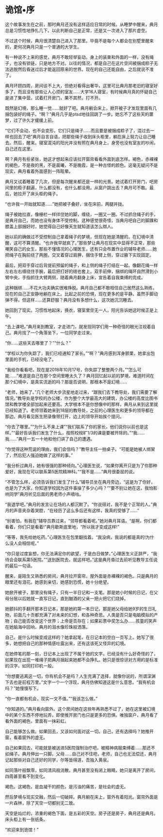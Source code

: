# 诡馆•序

这个故事发生在之前，那时典月还没有这样适应日常的时候。从睡梦中醒来，典月总是习惯性地挣扎几下。以此判断自己是正常，还是又一次进入了那片虚空。

不过这个时候，典月很清楚自己进入了那里。毕竟不是每个人都会在别墅里醒来的，更何况典月只是一个普通的大学生。

有一种说不上来的感觉，典月不敢轻举妄动。身上的装束和外面的一样，没有绳子，也没有锁链，只是地方不对。以往的情况，都是自己在这片空间被捆成粽子无法逃脱然后昏迷过后才能返回原来的世界。现在的自己还能自由，之后就说不准了。

典月环顾四周，房间谈不上大，但绝对看得出奢华，这里可比典月那老旧的寝室好多了，而且没有那些让人心烦的室友……大学16人寝室，有时候典月真的怀疑自己是进了集中营。试着打开房门，果不其然，打不开。

既然是幻境，那么睡一觉……就好了吧。典月躺会床上，掀开被子才发现里面有几捆包装好的绳子。“啊？”典月几乎是ptsd地往回跳了一步。她忘不了这些天的噩梦，过了许久才缓缓上前。

“它们不会动，也不会变形，它们只是绳子……而且要是被捆成粽子了，混过去一样也回去了吧”典月自言自语，把那些绳子收到床头柜里，躺在床上努力让自己睡去。然后，醒来。寝室混沌的阳光并没有照在典月身上，身旁也没有室友的吵闹，自己还在这里。

啊？典月有些紧张，她这才想起来应该拉开窗帘看看外面到底怎样。褐色，赤裸裸的褐色，不是夜的黑，不是晨曦，不是晚霞，是一种古怪的颜色。这毫无疑问不是现实，典月看着外面感到一阵眩晕。

典月又试着睡着了几次，但是每次醒来都还是一样的光景。她试着打开房门，吧房间里的柜子翻遍，什么都没有，也什么都没用。从窗户跳出去？典月可不敢。最后，她拉开了床头柜的绳子。

“也许我一开始就知道……”她把被子叠好，坐在床前，两腿并拢。

绳子被她拉直，像栅栏一样绊住她的脚，缠绕，一圈又一圈。不过抓住绳子的手，是典月自己，而她也没有身体不受控制。这种感觉很奇怪，当典月吧自己的脚踝和膝盖上部捆好时，她觉得自己好像天生就知道该怎么绑人。

她以前的确做过不受控制自己拿着绳子的梦境，但现在她是清醒的。在幻境中清醒，这可不算清醒。“也许我早就疯了。”那些梦让典月在现实中显得不正常，那些嘲笑自己的女生，那些不懂情况的心理医生，还有只会布置作业的辅导老师……她把绳子在胸前绕了两圈，交叉着穿过肩胛，捆住手臂上侧，穿过腋下实现固定。

最后，把双手穿过后背提前预留的绳子，和上侧的绳子打结在一起。像翻花绳一样左右左右缠绕住手腕，最后把打好的结也套上。双手前伸，捆绑的绳环自然滑到小臂中央，手指抓住大臂两侧，随着典月翻身上床，宣告着自我束缚的完成。

这种捆绑……不花大功夫确实很难挣脱。典月自己都不敢相信自己居然这么熟练，现在的自己正安静地躺在床上。比起之前的恐惧，现在更多的是平静。虽然手脚动弹不得，但这样……还算舒服？典月没有多想什么，这次她沉沉睡去。

她回到了现实。习惯性地起床，换衣，寝室里空无一人，阳光告诉她这时候正是上午。

“去上课吧。”典月来到教室，才走进门，就发现同学们用一种奇怪的眼光注视着自己。典月找了一个角落坐下，一位同学走过来。

“你……这些天去哪里了？”“什么？”

“学校以为你失踪了，我们已经通知了家长。”“啊？”典月感到浑身颤栗，她拿出包里面的手机，已经没电了。

“我给你看看吧，现在是2018年10月17号，你失踪了整整两个月。”“怎么可能……”难道是自己在那个空间里睡太久了？典月回忆起以前的梦境，难道时间在那个幻境中，是真实流逝的吗？那是否说明，那根本不是幻境……

“老师，她来了。”几个老师大步流星地走过来，“跟我们去下教导处，我们需要了解情况。”教导处是学校的办公楼，作为整个大学最高大的建筑，办公楼的高度比图书馆和教学楼全部加起来还要高。大学根本不是你想像中的那样，典月从来到这里就已经知道了。老师领着她来到18层的教导处，之前的心理医生和更多的领导都在那边。典月看见医生把录像带打开，边上的领导开始挨个提问。

“你去了哪里。”“为什么不来上课”“我们联系了你的家长，他们说你以前也是这样。”“最好告诉我们发生了什么，按照校规旷1/3的课是要被开除的。”“我……我……”典月一五一十地和他们讲了自己的遭遇。

“你觉得这种荒诞的理由，我们会信吗？”教导主任一拍桌子。“可能是她被人绑架了，然后犯人强迫她做了这样的事。”

“我分析过典月，她有很强的那种倾向。”心理医生说，“如果你离开只是为了你那种爱好，我现在可以联系第5医院精神科。”“我不是……”典月很委屈的说。

“不管怎么样，必须告诉我们发生了什么”辅导员坐在典月旁边，“这是为了你好，也是为了大家，你知道学校因为这件事操了多少心吗？”“要不别让她在这，我怕影响同学”典月听见后面的男老师小声嘀咕。

“我退学吧。”典月的发言让在场的人都沉默了。“你说得对，我不是个正常的人。”典月的声音夹杂着哭腔，“在经历了这么多后还有这样，我真的受够了……”

“别害怕，有我在”辅导员靠过来，“领导都看着呢。”她对典月耳语。“是啊，你们都看着，你们只是看着!”典月歇斯底里地，“所以我才变成这样!”

“等等，我先给她吃药。”心理医生在包里翻找着。“我没病，我说的都是真的!为什么没人会相信呢。”

“你只是过度妄想，你无法满足你的欲望，于是白日做梦。”心理医生义正辞严，“我待会会联系第5医院。”“送到医院去，就这样吧。”这是典月昏过去前听见教导主任说的最后一句话。

醒来，是陌生又熟悉的房间，典月拉开窗帘，屋外面是赤裸裸的褐色。只是典月的眼里还有泪花。她感到亲切，她感到恐慌，她十分绝望。

她掀开被子，那里没有绳子，只有一半日记和一支笔。那是她小时候的日记，在父母分居以后她就一直写日记，直到酗酒的父亲一把火把它们烧掉。

她颤抖的手翻开那本日记本，那是她的第一本日记，那是她父母给她9岁的生日礼物，前面几十页都充满了对未来的幻想，和各种奇思。人类是否只是电脑模拟的产物；自己能否改变这个世界；上帝是否存在；如果彩票中奖怎么办……孩童的笑声在她脑海中回响，典月的泪水像珍珠般洒落。

自己，是什么时候变成这样的？她拿起笔，在日记本的空白一页写上。她写了很多，她想把自己的那种情感吐露出来，还有这该死又怪异的幻境。

在她停笔的那一刻，日记本上出现了不属于她的文字。已经没有什么好奇怪的了，如果现在出现一堆绳子把典月捆起来她都不会挣扎。她只是很惊讶对方用的是标准的汉字，如同打印机一般。

“你想要逃离这一切，你有机会不是吗？人生充满了选择，就像你说的，所谓深渊下去也是前程万里。”文字一个一个浮现，典月仿佛知道这是什么意思。“我有机会吗？”她慢慢写下。

“你一直都有机会，现实一文不值。”“我该怎么做。”

“你知道的。”典月看向窗外。这个房间她在这些年再熟悉不过了，她在这里被幻境中的某个东西不停地玩弄，即使推开房门也只是更多的恐惧。唯独窗户，典月看了看外面的褐色，里面有一抹彩虹。

自己能够怎么做。如果回去，又该如何面对这一切。自己，还有选择吗？她推开窗，看着窗外的虚无。

自己如果回去，可能就是被送进5医院强制治疗吧，被精神病服束缚着……那还不如绳子。典月伸出一只脚。父母……自己对不住吧，老师，自己也无法偿还，典月记起那些对自己还好的同学，尔等皆得道，吾独入黄泉。

如同落叶般飘零，如同清风般消散。典月甚至没有闭上眼睛，她只是离开了房间，四周甚至看不到变化。

褐色。这褐色，是血凝干的颜色，是污浊的痛苦，是社会的虚无。

然后梦境与现实交融，然后一切破碎。典月躺在床上，窗外有着阳光。窗帘外面是一片森林，除了天空一切都别无二致。

天空是灿烂的，浓重的褐色下面，是五彩的天空。房子还是房子，典月还是典月。床头柜上有一张纸条。

“欢迎来到诡馆！” 

